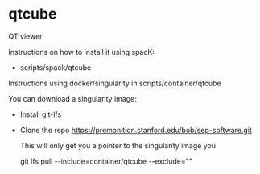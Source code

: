 # qtcube

QT viewer


Instructions on how to install it using spacK:
   - scripts/spack/qtcube

Instructions using docker/singularity in scripts/container/qtcube

You can download a singularity image:

   - Install git-lfs
   - Clone the repo https://premonition.stanford.edu/bob/sep-software.git

       This will only get you a pointer to the singularity image you

       git lfs pull --include=container/qtcube --exclude=""



